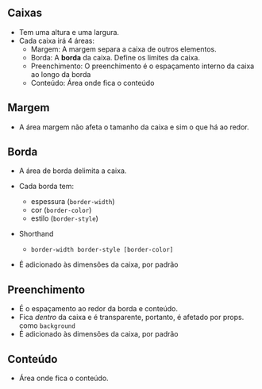 ## Caixas

- Tem uma altura e uma largura.
- Cada caixa irá 4 áreas:
  - Margem: A margem separa a caixa de outros elementos.
  - Borda: A **borda** da caixa. Define os limites da caixa.
  - Preenchimento: O preenchimento é o espaçamento interno da caixa ao longo da borda
  - Conteúdo: Área onde fica o conteúdo

## Margem

- A área margem não afeta o tamanho da caixa e sim o que há ao redor.

## Borda

- A área de borda delimita a caixa.
- Cada borda tem:
  - espessura (`border-width`)
  - cor (`border-color`)
  - estilo (`border-style`)

- Shorthand
  - `border-width border-style [border-color]`

- É adicionado às dimensões da caixa, por padrão

## Preenchimento

- É o espaçamento ao redor da borda e conteúdo.
- Fica *dentro* da caixa e é transparente, portanto, é afetado por props. como `background`
- É adicionado às dimensões da caixa, por padrão

## Conteúdo

- Área onde fica o conteúdo.


